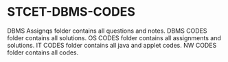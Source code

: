 # STCET-DBMS-CODES
DBMS Assignqs folder contains all questions and notes.
DBMS CODES folder contains all solutions.
OS CODES folder contains all assignments and solutions.
IT CODES folder contains all java and applet codes.
NW CODES folder contains all codes.
